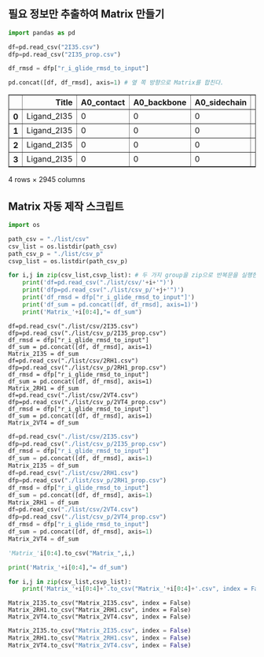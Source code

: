 ## 필요 정보만 추출하여 Matrix 만들기


```python
import pandas as pd
```


```python
df=pd.read_csv("2I35.csv")
dfp=pd.read_csv("2I35_prop.csv")
```


```python
df_rmsd = dfp["r_i_glide_rmsd_to_input"]
```


```python
pd.concat([df, df_rmsd], axis=1) # 옆 쪽 방향으로 Matrix를 합친다.
```




<div>
<style scoped>
    .dataframe tbody tr th:only-of-type {
        vertical-align: middle;
    }

    .dataframe tbody tr th {
        vertical-align: top;
    }

    .dataframe thead th {
        text-align: right;
    }
</style>
<table border="1" class="dataframe">
  <thead>
    <tr style="text-align: right;">
      <th></th>
      <th>Title</th>
      <th>A0_contact</th>
      <th>A0_backbone</th>
      <th>A0_sidechain</th>
      <th>A0_polar</th>
      <th>A0_hydrophobic</th>
      <th>A0_acceptor</th>
      <th>A0_donor</th>
      <th>A0_aromatic</th>
      <th>A0_charged</th>
      <th>...</th>
      <th>A326_contact</th>
      <th>A326_backbone</th>
      <th>A326_sidechain</th>
      <th>A326_polar</th>
      <th>A326_hydrophobic</th>
      <th>A326_acceptor</th>
      <th>A326_donor</th>
      <th>A326_aromatic</th>
      <th>A326_charged</th>
      <th>r_i_glide_rmsd_to_input</th>
    </tr>
  </thead>
  <tbody>
    <tr>
      <th>0</th>
      <td>Ligand_2I35</td>
      <td>0</td>
      <td>0</td>
      <td>0</td>
      <td>0</td>
      <td>0</td>
      <td>0</td>
      <td>0</td>
      <td>0</td>
      <td>0</td>
      <td>...</td>
      <td>0</td>
      <td>0</td>
      <td>0</td>
      <td>0</td>
      <td>0</td>
      <td>0</td>
      <td>0</td>
      <td>0</td>
      <td>0</td>
      <td>2.420319</td>
    </tr>
    <tr>
      <th>1</th>
      <td>Ligand_2I35</td>
      <td>0</td>
      <td>0</td>
      <td>0</td>
      <td>0</td>
      <td>0</td>
      <td>0</td>
      <td>0</td>
      <td>0</td>
      <td>0</td>
      <td>...</td>
      <td>0</td>
      <td>0</td>
      <td>0</td>
      <td>0</td>
      <td>0</td>
      <td>0</td>
      <td>0</td>
      <td>0</td>
      <td>0</td>
      <td>1.300578</td>
    </tr>
    <tr>
      <th>2</th>
      <td>Ligand_2I35</td>
      <td>0</td>
      <td>0</td>
      <td>0</td>
      <td>0</td>
      <td>0</td>
      <td>0</td>
      <td>0</td>
      <td>0</td>
      <td>0</td>
      <td>...</td>
      <td>0</td>
      <td>0</td>
      <td>0</td>
      <td>0</td>
      <td>0</td>
      <td>0</td>
      <td>0</td>
      <td>0</td>
      <td>0</td>
      <td>2.401464</td>
    </tr>
    <tr>
      <th>3</th>
      <td>Ligand_2I35</td>
      <td>0</td>
      <td>0</td>
      <td>0</td>
      <td>0</td>
      <td>0</td>
      <td>0</td>
      <td>0</td>
      <td>0</td>
      <td>0</td>
      <td>...</td>
      <td>0</td>
      <td>0</td>
      <td>0</td>
      <td>0</td>
      <td>0</td>
      <td>0</td>
      <td>0</td>
      <td>0</td>
      <td>0</td>
      <td>2.036761</td>
    </tr>
  </tbody>
</table>
<p>4 rows × 2945 columns</p>
</div>



## Matrix 자동 제작 스크립트


```python
import os
```


```python
path_csv = "./list/csv" 
csv_list = os.listdir(path_csv) 
path_csv_p = "./list/csv_p" 
csvp_list = os.listdir(path_csv_p) 
```


```python
for i,j in zip(csv_list,csvp_list): # 두 가지 group을 zip으로 반복문을 실행한다.
    print('df=pd.read_csv("./list/csv/'+i+'")')
    print('dfp=pd.read_csv("./list/csv_p/'+j+'")')
    print('df_rmsd = dfp["r_i_glide_rmsd_to_input"]')
    print('df_sum = pd.concat([df, df_rmsd], axis=1)')
    print('Matrix_'+i[0:4],"= df_sum")
```

    df=pd.read_csv("./list/csv/2I35.csv")
    dfp=pd.read_csv("./list/csv_p/2I35_prop.csv")
    df_rmsd = dfp["r_i_glide_rmsd_to_input"]
    df_sum = pd.concat([df, df_rmsd], axis=1)
    Matrix_2I35 = df_sum
    df=pd.read_csv("./list/csv/2RH1.csv")
    dfp=pd.read_csv("./list/csv_p/2RH1_prop.csv")
    df_rmsd = dfp["r_i_glide_rmsd_to_input"]
    df_sum = pd.concat([df, df_rmsd], axis=1)
    Matrix_2RH1 = df_sum
    df=pd.read_csv("./list/csv/2VT4.csv")
    dfp=pd.read_csv("./list/csv_p/2VT4_prop.csv")
    df_rmsd = dfp["r_i_glide_rmsd_to_input"]
    df_sum = pd.concat([df, df_rmsd], axis=1)
    Matrix_2VT4 = df_sum
    


```python
df=pd.read_csv("./list/csv/2I35.csv")
dfp=pd.read_csv("./list/csv_p/2I35_prop.csv")
df_rmsd = dfp["r_i_glide_rmsd_to_input"]
df_sum = pd.concat([df, df_rmsd], axis=1)
Matrix_2I35 = df_sum
df=pd.read_csv("./list/csv/2RH1.csv")
dfp=pd.read_csv("./list/csv_p/2RH1_prop.csv")
df_rmsd = dfp["r_i_glide_rmsd_to_input"]
df_sum = pd.concat([df, df_rmsd], axis=1)
Matrix_2RH1 = df_sum
df=pd.read_csv("./list/csv/2VT4.csv")
dfp=pd.read_csv("./list/csv_p/2VT4_prop.csv")
df_rmsd = dfp["r_i_glide_rmsd_to_input"]
df_sum = pd.concat([df, df_rmsd], axis=1)
Matrix_2VT4 = df_sum
```


```python
'Matrix_'i[0:4].to_csv("Matrix_",i,)
```


```python
print('Matrix_'+i[0:4],"= df_sum")
```


```python
for i,j in zip(csv_list,csvp_list):
    print('Matrix_'+i[0:4]+'.to_csv("Matrix_'+i[0:4]+'.csv", index = False)')
```

    Matrix_2I35.to_csv("Matrix_2I35.csv", index = False)
    Matrix_2RH1.to_csv("Matrix_2RH1.csv", index = False)
    Matrix_2VT4.to_csv("Matrix_2VT4.csv", index = False)
    


```python
Matrix_2I35.to_csv("Matrix_2I35.csv", index = False)
Matrix_2RH1.to_csv("Matrix_2RH1.csv", index = False)
Matrix_2VT4.to_csv("Matrix_2VT4.csv", index = False)
```


```python

```
